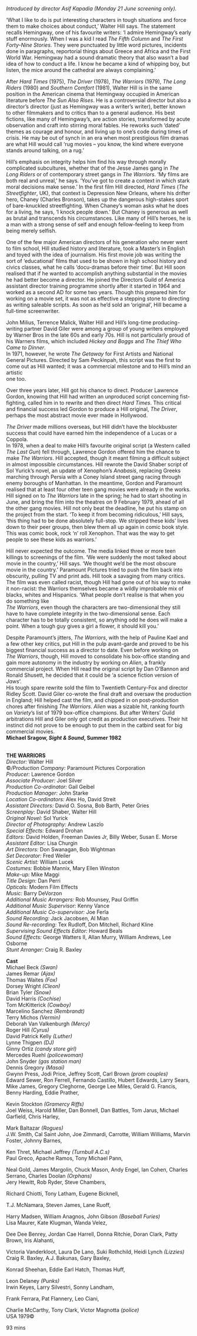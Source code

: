 

_Introduced by director Asif Kapadia (Monday 21 June screening only)._

‘What I like to do is put interesting characters in tough situations and force them to make choices about conduct,’ Walter Hill says. The statement recalls Hemingway, one of his favourite writers: ‘I admire Hemingway’s early stuff enormously. When I was a kid I read _The Fifth Column_ and _The First Forty-Nine Stories_. They were punctuated by little word pictures, incidents done in paragraphs, reportorial things about Greece and Africa and the First World War. Hemingway had a sound dramatic theory that also wasn’t a bad idea of how to conduct a life. I know he became a kind of whipping boy, but listen, the mice around the cathedral are always complaining.’

After _Hard Times_ (1975), _The Driver_ (1978), _The Warriors_ (1979), _The Long Riders_ (1980) and _Southern Comfort_ (1981), Walter Hill is in the same position in the American cinema that Hemingway occupied in American literature before _The Sun Also Rises_. He is a controversial director but also a director’s director (just as Hemingway was a writer’s writer), better known to other filmmakers and to critics than to a general audience. His best fictions, like many of Hemingway’s, are action stories, transformed by acute observation and craft into stirring moral fables. He reworks such ‘dated’ themes as courage and honour, and living up to one’s code during times of crisis. He may be out of synch in an era when most prestigious film dramas are what Hill would call ‘rug movies – you know, the kind where everyone stands around talking, on a rug.’

Hill’s emphasis on integrity helps him find his way through morally complicated subcultures, whether that of the Jesse James gang in _The Long Riders_ or of contemporary street gangs in _The Warriors_. ‘My films are both real and unreal,’ he says. ‘You’ve got to create a context in which stark moral decisions make sense.’ In the first film Hill directed, _Hard Times_ (_The Streetfighter_, UK), that context is Depression New Orleans, where his drifter hero, Chaney (Charles Bronson), takes up the dangerous high-stakes sport of bare-knuckled streetfighting. When Chaney’s woman asks what he does for a living, he says, ‘I knock people down.’ But Chaney is generous as well as brutal and transcends his circumstances. Like many of Hill’s heroes, he is a man with a strong sense of self and enough fellow-feeling to keep from being merely selfish.

One of the few major American directors of his generation who never went to film school, Hill studied history and literature, took a Master’s in English and toyed with the idea of journalism. His first movie job was writing the sort of ‘educational’ films that used to be shown in high school history and civics classes, what he calls ‘docu-dramas before their time’. But Hill soon realised that if he wanted to accomplish anything substantial in the movies he had better become a director. He joined the Directors Guild of America assistant director training programme shortly after it started in 1964 and worked as a second AD for some two years. Though this prepared him for working on a movie set, it was not as effective a stepping stone to directing as writing saleable scripts. As soon as he’d sold an ‘original’, Hill became a full-time screenwriter.

John Milius, Terrence Malick, Walter Hill and Hill’s long-time producing-writing partner David Giler were among a group of young writers employed by Warner Bros in the late 60s and early 70s. Hill is not particularly proud of his Warners films, which included _Hickey and Boggs_ and _The Thief Who Came to Dinner_.  
In 1971, however, he wrote _The Getaway_ for First Artists and National General Pictures. Directed by Sam Peckinpah, this script was the first to come out  as Hill wanted; it was a commercial milestone and to Hill’s mind an artistic  
one too.

Over three years later, Hill got his chance to direct. Producer Lawrence Gordon, knowing that Hill had written an unproduced script concerning fist-fighting, called him in to rewrite and then direct _Hard Times_. This critical and financial success led Gordon to produce a Hill original, _The Driver_, perhaps the most abstract movie ever made in Hollywood.

_The Driver_ made millions overseas, but Hill didn’t have the blockbuster success that could have earned him the independence of a Lucas or a Coppola.  
In 1978, when a deal to make Hill’s favourite original script (a Western called  
_The Last Gun_) fell through, Lawrence Gordon offered him the chance to make _The Warriors_. Hill accepted, though it meant filming a difficult subject in almost impossible circumstances. Hill rewrote the David Shaber script of Sol Yurick’s novel, an update of Xenophon’s _Anabasis_, replacing Greeks marching through Persia with a Coney Island street gang racing through enemy boroughs of Manhattan. In the meantime, Gordon and Paramount realised that at least four other teen gang movies were already in the works. Hill signed on to _The Warriors_ late in the spring; he had to start shooting in June, and bring the film into the theatres on 9 February 1979, ahead of all the other gang movies. Hill not only beat the deadline, he put his stamp on the project from the start. ‘To keep it from becoming ridiculous,’ Hill says, ‘this thing had to be done absolutely full-stop. We stripped these kids’ lives down to their peer groups, then blew them all up again in comic book style. This was comic book, rock ‘n’ roll Xenophon. That was the way to get people to see these kids as warriors.’

Hill never expected the outcome. The media linked three or more teen killings to screenings of the film. ‘We were suddenly the most talked about movie in the country,’ Hill says. ‘We thought we’d be the most obscure movie in the country.’ Paramount Pictures tried to push the film back into obscurity, pulling TV and print ads. Hill took a savaging from many critics. The film was even called racist, though Hill had gone out of his way to make it non-racist: the Warriors themselves became a wildly improbable mix of blacks, whites and Hispanics. ‘What people don’t realise is that when you do something like  
_The Warriors_, even though the characters are two-dimensional they still have to have complete integrity in the two-dimensional sense. Each character has to be totally consistent, so anything odd he does will make a point. When a tough guy gives a girl a flower, it should kill you.’

Despite Paramount’s jitters, _The Warriors_, with the help of Pauline Kael and a few other key critics, put Hill in the pulp avant-garde and proved to be his biggest financial success as a director to date. Even before working on  
_The Warriors_, though, Hill moved to consolidate his box-office standing and gain more autonomy in the industry by working on _Alien_, a frankly commercial project. When Hill read the original script by Dan O’Bannon and Ronald Shusett, he decided that it could be ‘a science fiction version of _Jaws_’.  
His tough spare rewrite sold the film to Twentieth Century-Fox and director Ridley Scott. David Giler co-wrote the final draft and oversaw the production in England; Hill helped cast the film, and chipped in on post-production chores after finishing _The Warriors_. _Alien_ was a sizable hit, ranking fourth on _Variety_’s list of 1979 box-office champions. But after Writers’ Guild arbitrations Hill and Giler only got credit as production executives. Their hit instinct did not prove to be enough to put them in the catbird seat for big commercial movies.  
**Michael Sragow, _Sight & Sound_, Summer 1982**
<br><br>



**THE WARRIORS**  
_Director:_ Walter Hill  
©_/Production Company:_  Paramount Pictures Corporation  
_Producer:_ Lawrence Gordon  
_Associate Producer:_ Joel Silver  
_Production Co-ordinator:_ Gail Geibel  
_Production Manager:_ John Starke  
_Location Co-ordinators:_ Alex Ho, David Streit  
_Assistant Directors:_ David O. Sosna,  Bob Barth, Peter Gries  
_Screenplay:_ David Shaber, Walter Hill  
_Original Novel:_ Sol Yurick  
_Director of Photography:_ Andrew Laszlo  
_Special Effects:_ Edward Drohan  
_Editors:_ David Holden, Freeman Davies Jr,  Billy Weber, Susan E. Morse  
_Assistant Editor:_ Lisa Churgin  
_Art Directors:_ Don Swanagan, Bob Wightman  
_Set Decorator:_ Fred Weiler  
_Scenic Artist:_ William Lucek  
_Costumes:_ Bobbie Mannix, Mary Ellen Winston  
_Make-up:_ Mike Maggi  
_Title Design:_ Dan Perri  
_Opticals:_ Modern Film Effects  
_Music:_ Barry DeVorzon  
_Additional Music Arrangers:_ Rob Mounsey,  Paul Griffin  
_Additional Music Supervisor:_ Kenny Vance  
_Additional Music Co-supervisor:_ Joe Ferla  
_Sound Recording:_ Jack Jacobsen, Al Mian  
_Sound Re-recording:_ Tex Rudloff, Don Mitchell, Richard Kline  
_Supervising Sound Effects Editor:_ Howard Beals  
_Sound Effects:_ George Watters II, Allan Murry, William Andrews, Lee Osborne  
_Stunt Arranger:_ Craig R. Baxley  

**Cast**  
Michael Beck _(Swan)_  
James Remar _(Ajax)_  
Thomas Waites _(Fox)_  
Dorsey Wright _(Cleon)_  
Brian Tyler _(Snow)_  
David Harris _(Cochise)_  
Tom McKitterick _(Cowboy)_  
Marcelino Sanchez _(Rembrandt)_  
Terry Michos _(Vermin)_  
Deborah Van Valkenburgh _(Mercy)_  
Roger Hill _(Cyrus)_  
David Patrick Kelly _(Luther)_  
Lynne Thigpen _(DJ)_  
Ginny Ortiz _(candy store girl)_  
Mercedes Ruehl _(policewoman)_  
John Snyder _(gas station man)_  
Dennis Gregory _(Masai)_  
Gwynn Press, Jodi Price, Jeffrey Scott, Carl Brown _(prom couples)_  
Edward Sewer, Ron Ferrell, Fernando Castillo, Hubert Edwards, Larry Sears, Mike James, Gregory Cleghorne, George Lee Miles, Gerald G. Francis, Benny Harding, Eddie Prather,

Kevin Stockton _(Gramercy Riffs)_  
Joel Weiss, Harold Miller, Dan Bonnell, Dan Battles, Tom Jarus, Michael Garfield, Chris Harley,

Mark Baltazar _(Rogues)_  
J.W. Smith, Cal Saint John, Joe Zimmardi, Carrotte, William Williams, Marvin Foster, Johnny Barnes,

Ken Thret, Michael Jeffrey _(Turnbull A.C.s)_  
Paul Greco, Apache Ramos, Tony Michael Pann,

Neal Gold, James Margolin, Chuck Mason, Andy Engel, Ian Cohen, Charles Serrano, Charles Doolan _(Orphans)_  
Jery Hewitt, Rob Ryder, Steve Chambers,

Richard Chiotti, Tony Latham, Eugene Bicknell,

T.J. McNamara, Steven James, Lane Ruoff,

Harry Madsen, William Anagnos, John Gibson _(Baseball Furies)_  
Lisa Maurer, Kate Klugman, Wanda Velez,

Dee Dee Benrey, Jordan Cae Harrell, Donna Ritchie, Doran Clark, Patty Brown, Iris Alahanti,

Victoria Vanderkloot, Laura De Lano, Suki Rothchild, Heidi Lynch _(Lizzies)_  
Craig R. Baxley, A.J. Bakunas, Gary Baxley,

Konrad Sheehan, Eddie Earl Hatch, Thomas Huff,

Leon Delaney _(Punks)_  
Irwin Keyes, Larry Silvestri, Sonny Landham,

Frank Ferrara, Pat Flannery, Leo Ciani,

Charlie McCarthy, Tony Clark, Victor Magnotta _(police)_  
USA 1979©

93 mins
<!--stackedit_data:
eyJoaXN0b3J5IjpbMTQ3ODA2OTEyNF19
-->
